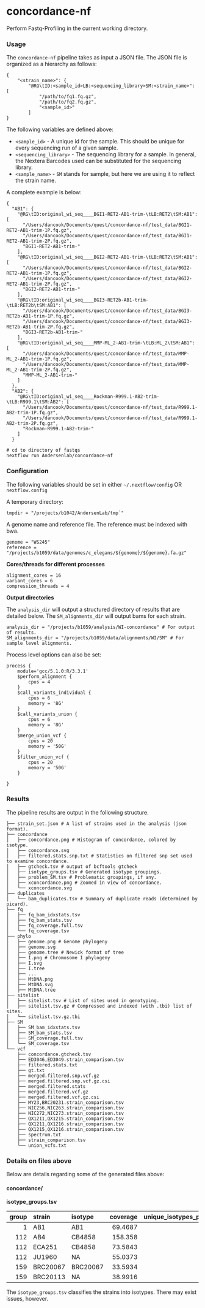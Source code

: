 # concordance-nf

Perform Fastq-Profiling in the current working directory.

### Usage

The `concordance-nf` pipeline takes as input a JSON file. The JSON file is organized as a hierarchy as follows:

```
{
    "<strain_name>": {
        "@RG\tID:<sample_id>LB:<sequencing_library>SM:<strain_name>": [
            "/path/to/fq1.fq.gz",
            "/path/to/fq2.fq.gz",
            "<sample_id>"
        ]
}
```

The following variables are defined above:

* `<sample_id>` - A unique id for the sample. This should be unique for every sequencing run of a given sample.
* `<sequencing_library>` - The sequencing library for a sample. In general, the Nextera Barcodes used can be substituted for the sequencing library.
* `<sample_name>` - `SM` stands for sample, but here we are using it to reflect the strain name.

A complete example is below:
```
{
  "AB1": {
    "@RG\tID:original_wi_seq____BGI1-RET2-AB1-trim-\tLB:RET2\tSM:AB1": [
      "/Users/dancook/Documents/quest/concordance-nf/test_data/BGI1-RET2-AB1-trim-1P.fq.gz",
      "/Users/dancook/Documents/quest/concordance-nf/test_data/BGI1-RET2-AB1-trim-2P.fq.gz",
      "BGI1-RET2-AB1-trim-"
    ],
    "@RG\tID:original_wi_seq____BGI2-RET2-AB1-trim-\tLB:RET2\tSM:AB1": [
      "/Users/dancook/Documents/quest/concordance-nf/test_data/BGI2-RET2-AB1-trim-1P.fq.gz",
      "/Users/dancook/Documents/quest/concordance-nf/test_data/BGI2-RET2-AB1-trim-2P.fq.gz",
      "BGI2-RET2-AB1-trim-"
    ],
    "@RG\tID:original_wi_seq____BGI3-RET2b-AB1-trim-\tLB:RET2b\tSM:AB1": [
      "/Users/dancook/Documents/quest/concordance-nf/test_data/BGI3-RET2b-AB1-trim-1P.fq.gz",
      "/Users/dancook/Documents/quest/concordance-nf/test_data/BGI3-RET2b-AB1-trim-2P.fq.gz",
      "BGI3-RET2b-AB1-trim-"
    ],
    "@RG\tID:original_wi_seq____MMP-ML_2-AB1-trim-\tLB:ML_2\tSM:AB1": [
      "/Users/dancook/Documents/quest/concordance-nf/test_data/MMP-ML_2-AB1-trim-1P.fq.gz",
      "/Users/dancook/Documents/quest/concordance-nf/test_data/MMP-ML_2-AB1-trim-2P.fq.gz",
      "MMP-ML_2-AB1-trim-"
    ]
  },
  "AB2": {
    "@RG\tID:original_wi_seq____Rockman-R999.1-AB2-trim-\tLB:R999.1\tSM:AB2": [
      "/Users/dancook/Documents/quest/concordance-nf/test_data/R999.1-AB2-trim-1P.fq.gz",
      "/Users/dancook/Documents/quest/concordance-nf/test_data/R999.1-AB2-trim-2P.fq.gz",
      "Rockman-R999.1-AB2-trim-"
    ]
  }
```

```
# cd to directory of fastqs
nextflow run Andersenlab/concordance-nf
```
### Configuration

The following variables should be set in either `~/.nextflow/config` OR `nextflow.config`

A temporary directory:
```
tmpdir = "/projects/b1042/AndersenLab/tmp`"
```

A genome name and reference file. The reference must be indexed with bwa.
```
genome = "WS245"
reference = "/projects/b1059/data/genomes/c_elegans/${genome}/${genome}.fa.gz"
```

__Cores/threads for different processes__
```
alignment_cores = 16
variant_cores = 6
compression_threads = 4
```

__Output directories__

The `analysis_dir` will output a structured directory of results that are detailed below. The `SM_alignments_dir` will output bams for each strain.

```
analysis_dir = "/projects/b1059/analysis/WI-concordance" # For output of results.
SM_alignments_dir = "/projects/b1059/data/alignments/WI/SM" # For sample level alignments.
```

Process level options can also be set:
```
process {
    module='gcc/5.1.0:R/3.3.1'
    $perform_alignment {
        cpus = 4
    }
    $call_variants_individual {
        cpus = 6
        memory = '8G'
    }
    $call_variants_union {
        cpus = 6
        memory = '8G'
    }
    $merge_union_vcf {
        cpus = 20
        memory = '50G'
    }
    $filter_union_vcf {
        cpus = 20
        memory = '50G'
    }

}
```

### Results

The pipeline results are output in the following structure.

```
├── strain_set.json # A list of strains used in the analysis (json format).
├── concordance
│   ├── concordance.png # Histogram of concordance, colored by isotype.
│   ├── concordance.svg
│   ├── filtered.stats.snp.txt # Statistics on filtered snp set used to examine concordance. 
│   ├── gtcheck.tsv # output of bcftools gtcheck 
│   ├── isotype_groups.tsv # Generated isotype groupings.
│   ├── problem_SM.tsv # Problematic groupings, if any.
│   ├── xconcordance.png # Zoomed in view of concordance.
│   └── xconcordance.svg
├── duplicates
│   └── bam_duplicates.tsv # Summary of duplicate reads (determined by picard).
├── fq
│   ├── fq_bam_idxstats.tsv
│   ├── fq_bam_stats.tsv
│   ├── fq_coverage.full.tsv
│   └── fq_coverage.tsv
├── phylo
│   ├── genome.png # Genome phylogeny
│   ├── genome.svg
│   ├── genome.tree # Newick format of tree
│   ├── I.png # Chromosome I phylogeny
│   ├── I.svg
│   ├── I.tree
│   ├── ...
│   ├── MtDNA.png
│   ├── MtDNA.svg
│   ├── MtDNA.tree
├── sitelist
│   ├── sitelist.tsv # List of sites used in genotyping.
│   ├── sitelist.tsv.gz # Compressed and indexed (with .tbi) list of sites.
│   └── sitelist.tsv.gz.tbi
├── SM
│   ├── SM_bam_idxstats.tsv
│   ├── SM_bam_stats.tsv
│   ├── SM_coverage.full.tsv
│   └── SM_coverage.tsv
└── vcf
    ├── concordance.gtcheck.tsv
    ├── ED3046,ED3049.strain_comparison.tsv
    ├── filtered.stats.txt
    ├── gt.txt
    ├── merged.filtered.snp.vcf.gz
    ├── merged.filtered.snp.vcf.gz.csi
    ├── merged.filtered.stats
    ├── merged.filtered.vcf.gz
    ├── merged.filtered.vcf.gz.csi
    ├── MY23,BRC20231.strain_comparison.tsv
    ├── NIC256,NIC263.strain_comparison.tsv
    ├── NIC272,NIC273.strain_comparison.tsv
    ├── QX1211,QX1215.strain_comparison.tsv
    ├── QX1211,QX1216.strain_comparison.tsv
    ├── QX1215,QX1216.strain_comparison.tsv
    ├── spectrum.txt
    ├── strain_comparison.tsv
    └── union_vcfs.txt
```

### Details on files above

Below are details regarding some of the generated files above:

#### concordance/

__isotype_groups.tsv__

|   group | strain   | isotype   |   coverage |   unique_isotypes_per_group | strain_conflicts   |
|--------:|:---------|:----------|-----------:|----------------------------:|:-------------------|
|       1 | AB1      | AB1       |    69.4687 |                           1 | FALSE              |
|     112 | AB4      | CB4858    |   158.358  |                           1 | FALSE              |
|     112 | ECA251   | CB4858    |    73.5843 |                           1 | FALSE              |
|     112 | JU1960   | NA        |    55.0373 |                           1 | FALSE              |
|     159 | BRC20067 | BRC20067  |    33.5934 |                           1 | FALSE              |
|     159 | BRC20113 | NA        |    38.9916 |                           1 | FALSE              |

The `isotype_groups.tsv` classifies the strains into isotypes. There may exist issues, however.

